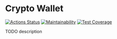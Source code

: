 # Crypto Wallet

[![Actions Status](https://github.com/SerKonstantin/crypto-wallet/actions/workflows/build.yml/badge.svg)](https://github.com/SerKonstantin/crypto-wallet/actions)
[![Maintainability](https://api.codeclimate.com/v1/badges/79a90bbdcc37973693d5/maintainability)](https://codeclimate.com/github/SerKonstantin/crypto-wallet/maintainability)
[![Test Coverage](https://api.codeclimate.com/v1/badges/79a90bbdcc37973693d5/test_coverage)](https://codeclimate.com/github/SerKonstantin/crypto-wallet/test_coverage)

TODO description

